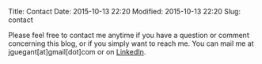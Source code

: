 Title: Contact
Date: 2015-10-13 22:20
Modified: 2015-10-13 22:20
Slug: contact

Please feel free to contact me anytime if you have a question or comment concerning this blog, or if you simply want to reach me. You can mail me at jguegant[at]gmail[dot]com or on [LinkedIn](https://se.linkedin.com/in/jguegant).
